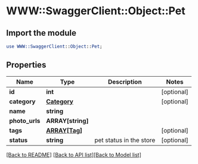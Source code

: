 # WWW::SwaggerClient::Object::Pet

## Import the module
```perl
use WWW::SwaggerClient::Object::Pet;
```

## Properties
Name | Type | Description | Notes
------------ | ------------- | ------------- | -------------
**id** | **int** |  | [optional] 
**category** | [**Category**](Category.md) |  | [optional] 
**name** | **string** |  | 
**photo_urls** | **ARRAY[string]** |  | 
**tags** | [**ARRAY[Tag]**](Tag.md) |  | [optional] 
**status** | **string** | pet status in the store | [optional] 

[[Back to README]](../README.md) [[Back to API list]](../README.md#documentation-for-api-endpoints)[[Back to Model list]](../README.md#documentation-for-models)


